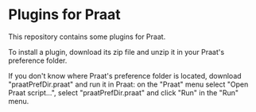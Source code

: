 # Plugins for Praat

This repository contains some plugins for Praat.

To install a plugin, download its zip file and unzip it in your Praat's preference folder.

If you don't know where Praat's preference folder is located, download "praatPrefDir.praat" and run it in Praat: on the "Praat" menu select "Open Praat script...", select "praatPrefDir.praat" and click "Run" in the "Run" menu.

